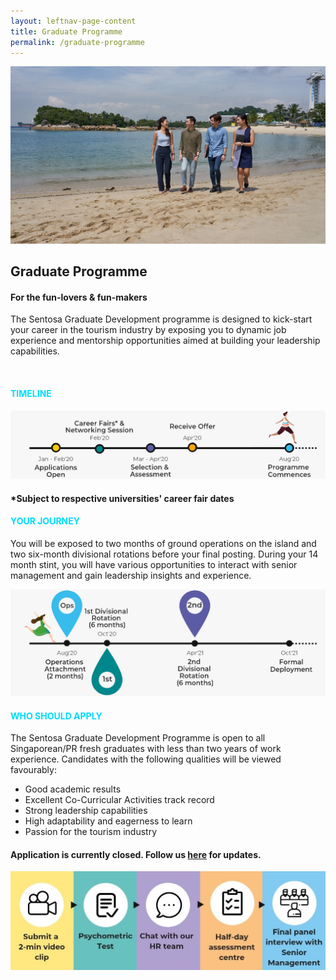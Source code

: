 ```yaml
---
layout: leftnav-page-content
title: Graduate Programme
permalink: /graduate-programme
---
```

<figure style="margin: 0;position: relative;">
<img src="images/graduate-programme/hero-bannerv2.jpg" alt="Graduate Programme Hero Banner"/>
</figure>
<h2><b>Graduate Programme</b></h2>
<h4><b>For the fun-lovers & fun-makers</b></h4>

The Sentosa Graduate Development programme is designed to kick-start your career in the tourism industry by exposing you to dynamic job experience and mentorship opportunities aimed at building your leadership capabilities.

<br/>
<h4 style="color: #00DBFF"><b>TIMELINE</b></h4>
  <figure style="margin: 0;">
  <img src="images/graduate-programme/timeline.jpg" alt="Timeline"/>
  </figure>
<h4><b>*Subject to respective universities' career fair dates</b></h4>
<h4 style="color: #00DBFF"><b>YOUR JOURNEY</b></h4>

You will be exposed to two months of ground operations on the island and two six-month divisional rotations before your final posting. During your 14 month stint, you will have various opportunities to interact with senior management and gain leadership insights and experience.

 <figure style="margin: 0;">
  <img src="images/graduate-programme/your journey.jpg" alt="Your Journey"/>
 </figure>
<h4 style="color: #00DBFF"><b>WHO SHOULD APPLY</b></h4>

The Sentosa Graduate Development Programme is open to all Singaporean/PR fresh graduates with less than two years of work experience. Candidates with the following qualities will be viewed favourably:

  - Good academic results
  - Excellent Co-Curricular Activities track record
  - Strong leadership capabilities
  - High adaptability and eagerness to learn
  - Passion for the tourism industry

<h4><b>Application is currently closed. Follow us <a href="https://www.linkedin.com/company/sentosa-development-corporation/">here</a>
 for updates.</b></h4>
 <figure style="margin: 0;">
  <img src="images/graduate-programme/application-timeline.jpg" alt="Application Timeline"/>
 </figure>
